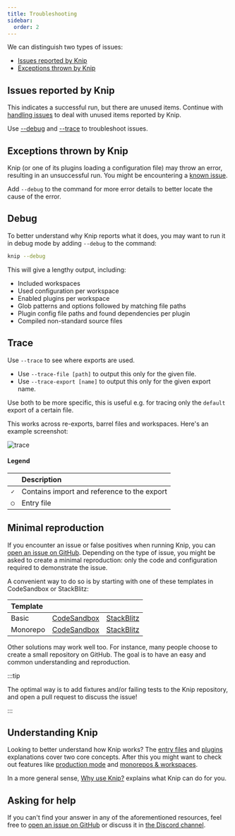 ```yaml
---
title: Troubleshooting
sidebar:
  order: 2
---
```


We can distinguish two types of issues:

- [Issues reported by Knip][1]
- [Exceptions thrown by Knip][2]

## Issues reported by Knip

This indicates a successful run, but there are unused items. Continue with
[handling issues][3] to deal with unused items reported by Knip.

Use [--debug][4] and [--trace][5] to troubleshoot issues.

## Exceptions thrown by Knip

Knip (or one of its plugins loading a configuration file) may throw an error,
resulting in an unsuccessful run. You might be encountering a [known issue][6].

Add `--debug` to the command for more error details to better locate the cause
of the error.

## Debug

To better understand why Knip reports what it does, you may want to run it in
debug mode by adding `--debug` to the command:

```sh
knip --debug
```

This will give a lengthy output, including:

- Included workspaces
- Used configuration per workspace
- Enabled plugins per workspace
- Glob patterns and options followed by matching file paths
- Plugin config file paths and found dependencies per plugin
- Compiled non-standard source files

## Trace

Use `--trace` to see where exports are used.

- Use `--trace-file [path]` to output this only for the given file.
- Use `--trace-export [name]` to output this only for the given export name.

Use both to be more specific, this is useful e.g. for tracing only the `default`
export of a certain file.

This works across re-exports, barrel files and workspaces. Here's an example
screenshot:

<img src="/examples/trace.png" alt="trace" class="mw500" />

#### Legend

|     | Description                                 |
| --- | :------------------------------------------ |
| `✓` | Contains import and reference to the export |
| `◯` | Entry file                                  |

## Minimal reproduction

If you encounter an issue or false positives when running Knip, you can [open an
issue on GitHub][7]. Depending on the type of issue, you might be asked to
create a minimal reproduction: only the code and configuration required to
demonstrate the issue.

A convenient way to do so is by starting with one of these templates in
CodeSandbox or StackBlitz:

| Template |                   |                  |
| :------- | ----------------- | ---------------- |
| Basic    | [CodeSandbox][8]  | [StackBlitz][9]  |
| Monorepo | [CodeSandbox][10] | [StackBlitz][11] |

Other solutions may work well too. For instance, many people choose to create a
small repository on GitHub. The goal is to have an easy and common understanding
and reproduction.

:::tip

The optimal way is to add fixtures and/or failing tests to the Knip repository,
and open a pull request to discuss the issue!

:::

## Understanding Knip

Looking to better understand how Knip works? The [entry files][12] and
[plugins][13] explanations cover two core concepts. After this you might want to
check out features like [production mode][14] and [monorepos & workspaces][15].

In a more general sense, [Why use Knip?][16] explains what Knip can do for you.

## Asking for help

If you can't find your answer in any of the aforementioned resources, feel free
to [open an issue on GitHub][7] or discuss it in [the Discord channel][17].

[1]: #issues-reported-by-knip
[2]: #exceptions-thrown-by-knip
[3]: ../guides/handling-issues.md
[4]: #debug
[5]: #trace
[6]: ../reference/known-issues.md
[7]: https://github.com/webpro-nl/knip/issues
[8]:
  https://codesandbox.io/p/devbox/github/webpro-nl/knip/main/templates/issue-reproduction/basic
[9]:
  https://stackblitz.com/github/webpro-nl/knip/tree/main/templates/issue-reproduction/basic
[10]:
  https://codesandbox.io/p/devbox/github/webpro-nl/knip/main/templates/issue-reproduction/monorepo
[11]:
  https://stackblitz.com/github/webpro-nl/knip/tree/main/templates/issue-reproduction/monorepo
[12]: ../explanations/entry-files.md
[13]: ../explanations/plugins.md
[14]: ../features/production-mode.md
[15]: ../features/monorepos-and-workspaces.md
[16]: ../explanations/why-use-knip.md
[17]: https://discord.gg/r5uXTtbTpc
